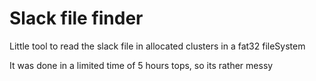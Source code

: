 # Slack file finder

Little tool to read the slack file in allocated clusters in a fat32 fileSystem

It was done in a limited time of 5 hours tops, so its rather messy
